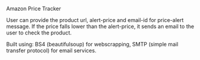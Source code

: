 Amazon Price Tracker

User can provide the product url, alert-price and email-id for price-alert message. If the price falls lower than the alert-price, it sends an email to the user to check the product.

Built using: BS4 (beautifulsoup) for webscrapping, SMTP (simple mail transfer protocol) for email services.
